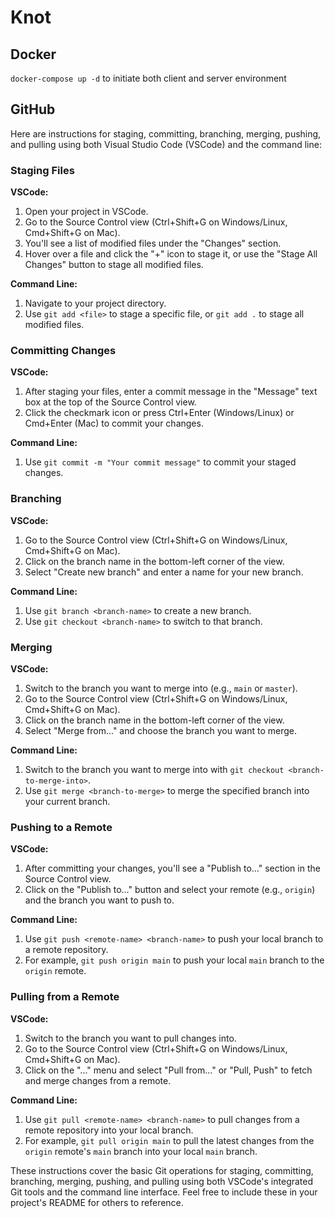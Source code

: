 # Knot

## Docker

`docker-compose up -d` to initiate both client and server environment

## GitHub

Here are instructions for staging, committing, branching, merging, pushing, and pulling using both Visual Studio Code (VSCode) and the command line:

### Staging Files

**VSCode:**

1. Open your project in VSCode.
2. Go to the Source Control view (Ctrl+Shift+G on Windows/Linux, Cmd+Shift+G on Mac).
3. You'll see a list of modified files under the "Changes" section.
4. Hover over a file and click the "+" icon to stage it, or use the "Stage All Changes" button to stage all modified files.

**Command Line:**

1. Navigate to your project directory.
2. Use `git add <file>` to stage a specific file, or `git add .` to stage all modified files.

### Committing Changes

**VSCode:**

1. After staging your files, enter a commit message in the "Message" text box at the top of the Source Control view.
2. Click the checkmark icon or press Ctrl+Enter (Windows/Linux) or Cmd+Enter (Mac) to commit your changes.

**Command Line:**

1. Use `git commit -m "Your commit message"` to commit your staged changes.

### Branching

**VSCode:**

1. Go to the Source Control view (Ctrl+Shift+G on Windows/Linux, Cmd+Shift+G on Mac).
2. Click on the branch name in the bottom-left corner of the view.
3. Select "Create new branch" and enter a name for your new branch.

**Command Line:**

1. Use `git branch <branch-name>` to create a new branch.
2. Use `git checkout <branch-name>` to switch to that branch.

### Merging

**VSCode:**

1. Switch to the branch you want to merge into (e.g., `main` or `master`).
2. Go to the Source Control view (Ctrl+Shift+G on Windows/Linux, Cmd+Shift+G on Mac).
3. Click on the branch name in the bottom-left corner of the view.
4. Select "Merge from..." and choose the branch you want to merge.

**Command Line:**

1. Switch to the branch you want to merge into with `git checkout <branch-to-merge-into>`.
2. Use `git merge <branch-to-merge>` to merge the specified branch into your current branch.

### Pushing to a Remote

**VSCode:**

1. After committing your changes, you'll see a "Publish to..." section in the Source Control view.
2. Click on the "Publish to..." button and select your remote (e.g., `origin`) and the branch you want to push to.

**Command Line:**

1. Use `git push <remote-name> <branch-name>` to push your local branch to a remote repository.
2. For example, `git push origin main` to push your local `main` branch to the `origin` remote.

### Pulling from a Remote

**VSCode:**

1. Switch to the branch you want to pull changes into.
2. Go to the Source Control view (Ctrl+Shift+G on Windows/Linux, Cmd+Shift+G on Mac).
3. Click on the "..." menu and select "Pull from..." or "Pull, Push" to fetch and merge changes from a remote.

**Command Line:**

1. Use `git pull <remote-name> <branch-name>` to pull changes from a remote repository into your local branch.
2. For example, `git pull origin main` to pull the latest changes from the `origin` remote's `main` branch into your local `main` branch.

These instructions cover the basic Git operations for staging, committing, branching, merging, pushing, and pulling using both VSCode's integrated Git tools and the command line interface. Feel free to include these in your project's README for others to reference.
